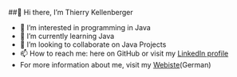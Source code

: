 ##👋 Hi there, I’m Thierry Kellenberger
- 👀 I’m interested in programming in Java
- 🌱 I’m currently learning Java
- 💞️ I’m looking to collaborate on Java Projects
- 📫 How to reach me: here on GitHub or visit my [LinkedIn profile](https://www.linkedin.com/in/thierry-kellenberger-36308120b)
- For more information about me, visit my [Webiste](https://thierry.kellyburger.com)(German)

<!---
DreamCat04/DreamCat04 is a ✨ special ✨ repository because its `README.md` (this file) appears on your GitHub profile.
You can click the Preview link to take a look at your changes.
--->
